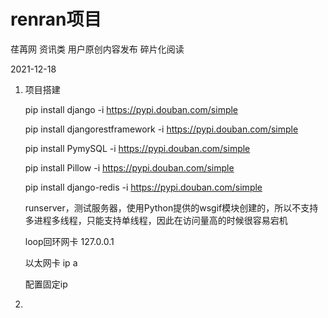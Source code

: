 # renran项目

荏苒网 资讯类 用户原创内容发布 碎片化阅读

2021-12-18

1. 项目搭建

   pip install django  -i https://pypi.douban.com/simple

   pip install djangorestframework  -i https://pypi.douban.com/simple

   pip install PymySQL  -i https://pypi.douban.com/simple

   pip install Pillow  -i https://pypi.douban.com/simple

   pip install django-redis  -i https://pypi.douban.com/simple

   runserver，测试服务器，使用Python提供的wsgif模块创建的，所以不支持多进程多线程，只能支持单线程，因此在访问量高的时候很容易宕机

   loop回环网卡 127.0.0.1

   以太网卡 ip a  

   配置固定ip

2. 